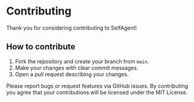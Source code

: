 # Contributing

Thank you for considering contributing to SelfAgent!

## How to contribute

1. Fork the repository and create your branch from `main`.
2. Make your changes with clear commit messages.
3. Open a pull request describing your changes.

Please report bugs or request features via GitHub issues. By contributing you
agree that your contributions will be licensed under the MIT License.

